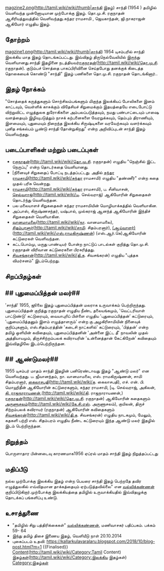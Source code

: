 [magzine2.png](File:Santhi)(http://tamil.wiki/wiki/thumb|சாந்தி இதழ்)
சாந்தி (1954 ) தமிழில் வெளிவந்த முன்னோடியான முற்போக்கு இதழ்.  தொ.மு.சி. ரகுநாதன் ஆசிரியத்துவத்தில் வெளிவந்தது.சுந்தர ராமசாமி , ஜெயகாந்தன், ஜி.நாகராஜன் ஆகியோர் எழுதிய இதழ். 
## தோற்றம்
[magzine1.png](File:Santhi)(http://tamil.wiki/wiki/thumb|சாந்தி)
1954 டிசம்பரில் சாந்தி இலக்கிய மாத இதழ் தொடங்கப்பட்டது. இவ்விதழ் திருநெல்வேலியில் இருந்து வெளியானது.சாந்தி இதழினை நடத்தியவர்[ரகுநாதன்](தொ.மு.சி.)(http://tamil.wiki/wiki/தொ.மு.சி. ரகுநாதன்).  குடும்பச் சொத்தை பாகப்பிரிவினை செய்தபோது தனக்குக் கிடைத்த தொகையைக் கொண்டு "சாந்தி" இதழ் பணிகளை தொ.மு.சி. ரகுநாதன் தொடங்கினார்..
## இதழ் நோக்கம்
"சொத்தைக் கருத்துகளும் சொற்சிலம்பங்களும் மிகுந்த இலக்கியப் போலிகளை இனம் காட்டவும், வெள்ளிக் காசுக்கும் விதேசியச் சிறுமைக்கும் இதயத்தையே எடைபோட்டு விற்றுவிட்ட எழுத்துலக துரோகிகளை அம்பலப்படுத்தவும், நமது பண்பாட்டையும் பாஷை வளத்தையும் இழிவுபடுத்தும் நாசக் கற்பனைகளை வேரறுக்கவும், தெம்பும் திராணியும், இளமையும், புதுமையும் நிறைந்த இலக்கிய சிருஷ்டிகளை வரவேற்கவும் வளர்க்கவும் புனித சங்கல்பம் பூண்டு சாந்தி தோன்றுகிறது" என்ற அறிவிப்புடன் சாந்தி இதழ் வெளிவந்தது.
## படைப்பாளிகள் மற்றும் படைப்புகள்
* [ரகுநாதன்](தொ.மு.சி.)(http://tamil.wiki/wiki/தொ.மு.சி. ரகுநாதன்) எழுதிய "நெஞ்சில் இட்ட நெருப்பு" என்ற தொடர்கதை வெளியானது.
* [நினைவுச் சிறுகதைப் போட்டி நடத்தப்பட்டது. அதில் [சுந்தர ராமசாமி](புதுமைப்பித்தன்](http://tamil.wiki/wiki/புதுமைப்பித்தன்))(http://tamil.wiki/wiki/சுந்தர ராமசாமி) எழுதிய "தண்ணீர்" என்ற கதை முதல் பரிசு வென்றது.
* [ராமசாமி](சுந்தர)(http://tamil.wiki/wiki/சுந்தர ராமசாமி), ப. சீனிவாசன், [செல்வராஜ்](டி.)(http://tamil.wiki/wiki/டி. செல்வராஜ்) ஆகியோரின் சிறுகதைகள் தொடர்ந்து வெளிவந்தன. 
* பல மலையாளச் சிறுகதைகள் சுந்தர ராமசாமியின் மொழியாக்கத்தில் வெளியாகின.
* அப்பாஸ், கிருஷ்ணசந்தர், யஷ்பால், முல்கராஜ் ஆனந்த் ஆகியோரின் இந்திச் சிறுகதைகள் வெளியாகின. 
* [வானமாமலை](நா.)(http://tamil.wiki/wiki/நா. வானமாமலை), [சிதம்பரனார்](சாமி.)(http://tamil.wiki/wiki/சாமி. சிதம்பரனார்), [(ஆய்வாளர்)](எஸ்.ராமகிருஷ்ணன்)(http://tamil.wiki/wiki/எஸ்.ராமகிருஷ்ணன்) (எஸ்.ஆர்.கெ)ஆகியோரின் கட்டுரைகள் வெளிவந்தன. 
* கட்டபொம்மு, மருது பாண்டியர் போன்ற நாட்டுப் பாடல்கள் குறித்து தொ.மு.சி. ரகுநாதன் விரிவான கட்டுரைகளை பிரசுரித்தது. 
* [சிவசங்கரன்](தி.க.)(http://tamil.wiki/wiki/தி.க. சிவசங்கரன்) எழுதிய "புத்தக விமர்சனம்" இடம்பெற்றது.
## சிறப்பிதழ்கள்
## ## புதுமைப்பித்தன் மலர்## 
'சாந்தி’ 1955, ஜூலை இதழ் புதுமைப்பித்தன் மலராக உருவாக்கம் பெற்றிருந்தது. புதுமைப்பித்தன் குறித்து ரகுநாதன் எழுதிய நீண்ட தலையங்கமும், 'வெட்டரிவாள் பாட்டுண்டு’ கட்டுரையும், வையாபுரிப் பிள்ளை எழுதிய 'புதுமைப்பித்தன்’ கட்டுரையும், 'புதுமைப்பித்தனும் இளம் எழுத்தாளரும்’ என்ற கு.அழகிரிசாமியின் நினைவுக் குறிப்புகளும், எஸ்.சிதம்பரத்தின் 'கடைசி நாட்களில்’ கட்டுரையும், 'பித்தன்’ என்ற தமிழ் ஒளியின் கவிதையும், புதுமைப்பித்தனின் 'அன்னை இட்ட தீ’ நாவலின் முதல் அத்தியாயமும், திருச்சிற்றம்பலக் கவிராயரின் 'உன்னைத்தான் கேட்கிறேன்’ கவிதையும் இவ்விதழிலே இடம்பெற்றிருந்தன.
## ## ஆண்டுமலர்## 
1955 டிசம்பர் மாதம் சாந்தி இதழின் பனிரெண்டாவது இதழ் "ஆண்டு மலர்" என வெளிவந்தது. ப. ஜீவானந்தம், நா. வானமாமலை, எஸ். ராமகிருஷ்ணன், சாமி சிதம்பரனார், [கைலாசபதி](க.)(http://tamil.wiki/wiki/க. கைலாசபதி), எச். என். பி. மொஹிதீன் ஆகியோரின் கட்டுரைகளும், சுந்தர ராமசாமி, [டி. செல்வராஜ், அகிலன், [கி. ராஜநாராயணன்,](வல்லிக்கண்ணன்](http://tamil.wiki/wiki/வல்லிக்கண்ணன்),)(http://tamil.wiki/wiki/கி. ராஜநாராயணன்,) [ரகுநாதன்](தொ.மு.சி.)(http://tamil.wiki/wiki/தொ.மு.சி. ரகுநாதன்) ஆகியோரின் கதைகளும் [அருணாசலம்](கே.சி.எஸ்.)(http://tamil.wiki/wiki/கே.சி.எஸ். அருணாசலம்), குயிலன், திருச் சிற்றம்பலக் கவிராயர் (ரகுநாதன்) ஆகியோரின் கவிதைகளும் [சிவசங்கரன்](தி.க.)(http://tamil.wiki/wiki/தி.க. சிவசங்கரன்) எழுதிய நாடகமும், மேலும், கதகளி பற்றி எஸ். சிதம்பரம் எழுதிய நீண்ட கட்டுரையும் இந்த ஆண்டு மலர் இதழில் இடம் பெற்றிருந்தன.
## நிறுத்தம்
பொருளாதார பின்னடைவு காரணமாக1956 ஏப்ரல் மாதம் சாந்தி இதழ் நிறுத்தப்பட்டது
## மதிப்பீடு
நல்ல முற்போக்கு இலக்கிய இதழ் என்ற பெயரை சாந்தி இதழ் பெற்றதே தவிர எழுத்துலகில் எவ்விதமான தாக்கத்தையும் ஏற்படுத்தவில்லை" என [வல்லிக்கண்ணன்](http://tamil.wiki/wiki/வல்லிக்கண்ணன்) குறிப்பிடுகிறார்.முற்போக்கு இலக்கியத்தை தமிழில் உருவாக்கியதில் இவ்விதழுக்கு தொடக்கப் பங்களிப்பு உண்டு. 
## உசாத்துணை
* "தமிழில் சிறு பத்திரிக்கைகள்" [வல்லிக்கண்ணன்](http://tamil.wiki/wiki/வல்லிக்கண்ணன்), மணிவாசகர் பதிப்பகம். பக்கம் 59- 64
* இந்து தமிழ் திசை இணைய இதழ், வெளியீடு நாள் 20.10.2014
* புகைப்படம் உதவி: https://kallarkulavaralaru.blogspot.com/2018/10/blog-post.html?m=1
{{Finalised}}
[Content](Category:Tamil)(http://tamil.wiki/wiki/Category:Tamil Content)
[இதழ்கள்](Category:இலக்கிய)(http://tamil.wiki/wiki/Category:இலக்கிய இதழ்கள்)
[Category:இதழ்கள்](http://tamil.wiki/wiki/Category:இதழ்கள்)